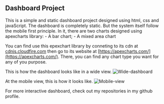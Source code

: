 ## Dashboard  Project
This is a simple and static dashboard project designed using html, css and javaScript.
The dashboard is completely static. But the system itself follow the mobile first principle.
In it, there are two charts designed using apexcharts library:
	- A bar chart;
	- A mixed area chart

You can find use this epexchart library by conneting to its cdn at [cdnjs.cloudfire.com](cdnjs.cloudfire.com)
then go to its website at [https://apexcharts.com/](https://apexcharts.com/). There, you
can find any chart type you want for any of you purpose.

This is how the dashboard looks like in a wide view.
![Wide-dashboard]("images/dash_wide.pgn")

At the mobile view, this is how it looks like.
![Mobile-view]("images/dash_mobile_view.png")

For more interactive dashboard, check out my repositories in my github profile.